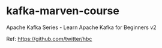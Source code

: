 # kafka-marven-course

Apache Kafka Series - Learn Apache Kafka for Beginners v2



Ref:
https://github.com/twitter/hbc
